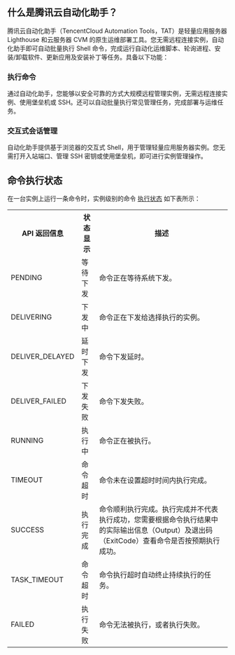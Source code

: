 ## 什么是腾讯云自动化助手？
腾讯云自动化助手（TencentCloud Automation Tools，TAT）是轻量应用服务器 Lighthouse 和云服务器 CVM 的原生运维部署工具。您无需远程连接实例，自动化助手即可自动批量执行 Shell 命令，完成运行自动化运维脚本、轮询进程、安装/卸载软件、更新应用及安装补丁等任务。具备以下功能：

### 执行命令
通过自动化助手，您能够以安全可靠的方式大规模远程管理实例，无需远程连接实例、使用堡垒机或 SSH。还可以自动批量执行常见管理任务，完成部署与运维任务。

### 交互式会话管理
自动化助手提供基于浏览器的交互式 Shell，用于管理轻量应用服务器实例。您无需打开入站端口、管理 SSH 密钥或使用堡垒机，即可进行实例管理操作。




## 命令执行状态
在一台实例上运行一条命令时，实例级别的命令 [执行状态](https://cloud.tencent.com/document/product/1340/50824) 如下表所示：
<table>
<tr>
<th>API 返回信息</th><th>状态显示</th><th>描述</th>
</tr>
<tr>
<td>PENDING</td><td>等待下发</td>
<td>命令正在等待系统下发。</td>
</tr>
<tr>
<td>DELIVERING</td><td>下发中</td>
<td>命令正在下发给选择执行的实例。</td>
</tr>
<tr>
<td>DELIVER_DELAYED</td><td>延时下发</td>
<td>命令下发延时。</td>
</tr>
<tr>
<td>DELIVER_FAILED</td><td>下发失败</td>
<td>命令下发失败。</td>
</tr>
<tr>
<td>RUNNING</td><td>执行中</td>
<td>命令正在被执行。</td>
</tr>
<tr>
<td>TIMEOUT</td><td>命令超时</td>
<td>命令未在设置超时时间内执行完成。</td>
</tr>
<tr>
<td>SUCCESS</td><td>执行完成</td>
<td>命令顺利执行完成。执行完成并不代表执行成功，您需要根据命令执行结果中的实际输出信息（Output）及退出码（ExitCode）查看命令是否按预期执行成功。</td>
</tr>
<tr>
<td>TASK_TIMEOUT</td><td>命令超时</td>
<td>命令执行超时自动终止持续执行的任务。</td>
</tr>
<tr>
<td>FAILED</td><td>执行失败</td>
<td>命令无法被执行，或者执行失败。</td>
</tr>
</table>
